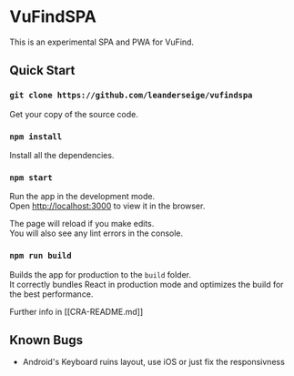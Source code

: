 # VuFindSPA

This is an experimental SPA and PWA for VuFind.

## Quick Start

### `git clone https://github.com/leanderseige/vufindspa`

Get your copy of the source code.

### `npm install`

Install all the dependencies.

### `npm start`

Run the app in the development mode.<br />
Open [http://localhost:3000](http://localhost:3000) to view it in the browser.

The page will reload if you make edits.<br />
You will also see any lint errors in the console.

### `npm run build`

Builds the app for production to the `build` folder.<br />
It correctly bundles React in production mode and optimizes the build for the best performance.

Further info in [[CRA-README.md]]

## Known Bugs

* Android's Keyboard ruins layout, use iOS or just fix the responsivness
